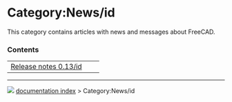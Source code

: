 # Category:News/id
This category contains articles with news and messages about FreeCAD.

### Contents

|     |     |     |
| --- | --- | --- |
| [Release notes 0.13/id](Release_notes_0.13/id.md) |



---
![](images/Right_arrow.png) [documentation index](../README.md) > Category:News/id
